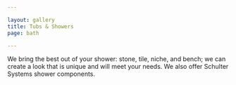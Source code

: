 ```yaml
---

layout: gallery
title: Tubs & Showers
page: bath

---
```


We bring the best out of your shower: stone, tile, niche, and bench; we can create a look that is unique and will meet your needs. We also offer Schulter Systems shower components.